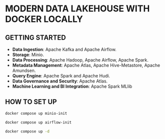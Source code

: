 # MODERN DATA LAKEHOUSE WITH DOCKER LOCALLY

## GETTING STARTED

- **Data Ingestion**: Apache Kafka and Apache Airflow.
- **Storage**: Minio.
- **Data Processing**: Apache Hadoop, Apache Airflow, Apache Spark.
- **Metadata Management**: Apache Atlas, Apache Hive-Metastore, Apache Amundsen.
- **Query Engine**: Apache Spark and Apache Hudi.
- **Data Governance and Security**: Apache Atlas.
- **Machine Learning and BI Integration**: Apache Spark MLlib

## HOW TO SET UP

```bash
docker compose up minio-init

docker compose up airflow-init

docker compose up -d
```
